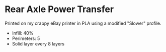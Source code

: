 # Rear Axle Power Transfer

Printed on my crappy eBay printer in PLA using a modified "Slower" profile.

- Infill: 40%
- Perimeters: 5
- Solid layer every 8 layers
